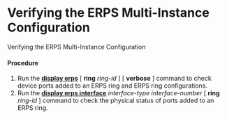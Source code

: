 Verifying the ERPS Multi-Instance Configuration
===============================================

Verifying the ERPS Multi-Instance Configuration

#### Procedure

1. Run the [**display erps**](cmdqueryname=display+erps) [ **ring** *ring-id* ] [ **verbose** ] command to check device ports added to an ERPS ring and ERPS ring configurations.
2. Run the [**display erps interface**](cmdqueryname=display+erps+interface) *interface-type interface-number* [ **ring** *ring-id* ] command to check the physical status of ports added to an ERPS ring.